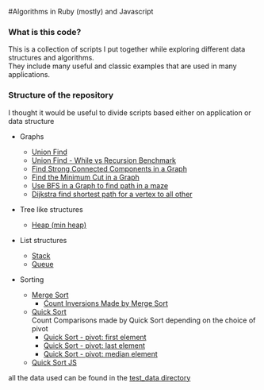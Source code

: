 #Algorithms in Ruby (mostly) and Javascript

### What is this code?

This is a collection of scripts I put together while exploring different data structures and algorithms. <br>
They include many useful and classic examples that are used in many applications.

### Structure of the repository

I thought it would be useful to divide scripts based either on application or data structure

- Graphs
  - [Union Find](graph/union_find.rb)
  - [Union Find - While vs Recursion Benchmark](graph/union_find_benchmarks.rb)
  - [Find Strong Connected Components in a Graph](graph/scc_graph.rb)
  - [Find the Minimum Cut in a Graph](graph/min_cut_graph.rb)
  - [Use BFS in a Graph to find path in a maze](graph/bfs_shortest_path.rb)
  - [Dijkstra find shortest path for a vertex to all other](graph/dijkstra_shortest_path.rb)

- Tree like structures
  - [Heap (min heap)](tree/min_heap.rb)

- List structures
  - [Stack](list/stack.rb)
  - [Queue](list/queue.rb)

- Sorting
  - [Merge Sort](sorting/merge_sort.rb)
    - [Count Inversions Made by Merge Sort](sorting/merge_sort_inversions.rb)
  - [Quick Sort](sorting/quick_sort.rb)
    <br>
    Count Comparisons made by Quick Sort depending on the choice of pivot
    - [Quick Sort - pivot: first element](sorting/quick_sort_comparison_count.rb)
    - [Quick Sort - pivot: last element](sorting/quick_sort_comparison_count_last.rb)
    - [Quick Sort - pivot: median element](sorting/quick_sort_comparison_count_median.rb)
  - [Quick Sort JS](sorting/quick_sort.js)

all the data used can be found in the [test_data directory](test_data)

